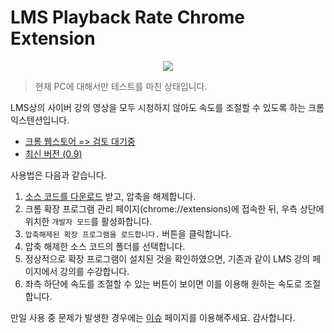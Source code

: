 # LMS Playback Rate Chrome Extension

<p align="center">
  <img src="https://i.imgur.com/W7zCDNV.png">
</p>

> 현재 PC에 대해서만 테스트를 마친 상태입니다.

LMS상의 사이버 강의 영상을 모두 시청하지 않아도 속도를 조절할 수 있도록 하는 크롬 익스텐션입니다.

* [크롬 웹스토어 => 검토 대기중](#)
* [최신 버전 (0.9)](https://git.io/JfotF)

사용법은 다음과 같습니다.

1. [소스 코드를 다운로드](https://git.io/Jfotj) 받고, 압축을 해제합니다.
1. 크롬 확장 프로그램 관리 페이지(chrome://extensions)에 접속한 뒤, 우측 상단에 위치한 `개발자 모드`를 활성화합니다.
1. `압축해제된 확장 프로그램을 로드합니다.` 버튼을 클릭합니다.
1. 압축 해제한 소스 코드의 폴더를 선택합니다.
1. 정상적으로 확장 프로그램이 설치된 것을 확인하였으면, 기존과 같이 LMS 강의 페이지에서 강의를 수강합니다.
1. 좌측 하단에 속도를 조절할 수 있는 버튼이 보이면 이를 이용해 원하는 속도로 조절합니다.

만일 사용 중 문제가 발생한 경우에는 [이슈](https://github.com/Gumball12/lms-playbackrate-extension/issues) 페이지를 이용해주세요. 감사합니다.
